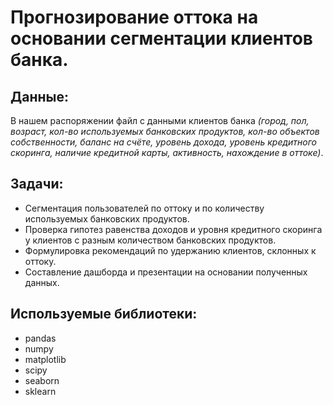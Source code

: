 # Прогнозирование оттока на основании сегментации клиентов банка.
## Данные:
В нашем распоряжении файл с данными клиентов банка *(город, пол, возраст, кол-во используемых банковских продуктов, кол-во объектов собственности, баланс на счёте, уровень дохода, уровень кредитного скоринга, наличие кредитной карты, активность, нахождение в оттоке)*.
## Задачи:
- Сегментация пользователей по оттоку и по количеству используемых банковских продуктов. 
- Проверка гипотез равенства доходов и уровня кредитного скоринга у клиентов с разным количеством банковских продуктов.
- Формулировка рекомендаций по удержанию клиентов, склонных к оттоку.
- Составление дашборда и презентации на основании полученных данных.
## Используемые библиотеки:
- pandas
- numpy 
- matplotlib 
- scipy
- seaborn 
- sklearn 
